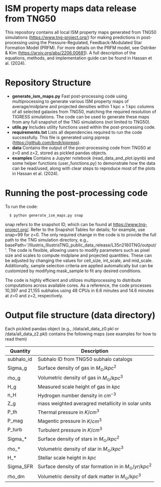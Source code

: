 # ISM property maps data release from TNG50

This repository contains all local ISM property maps generated from TNG50 simulations (https://www.tng-project.org/) for making predictions in post-processing using the Pressure-Regulated, Feedback-Modulated Star Formation Model (PRFM). For more details on the PRFM model, see Ostriker & Kim (https://arxiv.org/abs/2206.00681). A full description of the equations, methods, and implementation guide can be found in Hassan et al. (2024).

# Repository Structure
  - **generate_ism_maps.py** Fast post-processing code using multiprocessing to generate various ISM property maps of average/midplane and projected densities within 1 kpc $\times$ 1 kpc columns of all selected galaxies from TNG50, matching the required resolution of TIGRESS simulations. The code can be used to generate these maps from any full snapshot of the TNG simulations (not limited to TNG50).
  - **utils.py** Includes utility functions used within the post-processing code.
  - **requirements.txt** Lists all dependencies required to run the code successfully. This file is generated using pipreqs (https://github.com/bndr/pipreqs).
  - **data** Contains the output of the post-processing code from TNG50 at z=0 and z=2, stored as pickled pandas objects.
  - **examples** Contains a Jupyter notebook (read_data_and_plot.ipynb) and some helper functions (user_functions.py) to demonstrate how the data can be read/used, along with clear steps to reproduce most of the plots in Hassan et al. (2024).

# Running the post-processing code

To run the code:

      $ python generate_ism_maps.py snap

snap refers to the snapshot ID, which can be found at https://www.tng-project.org/. Refer to the Snapshot Tables for details; for example, use snap=99 for z=0. The only required change in the code is to provide the full path to the TNG simulation directory, e.g., basePath='/Illustris_IllustrisTNG_public_data_release/L35n2160TNG/output/'. The code is flexible, allowing users to modify parameters such as pixel size and scales to compute midplane and projected quantities. These can be adjusted by changing the values for cell_size, int_scale, and mid_scale. Additionally, sample selection criteria are applied automatically but can be customized by modifying mask_sample to fit any desired conditions.

The code is highly efficient and utilizes multiprocessing to distribute computations across available cores. As a reference, the code processes 10,397 and 21,155 subhalos using 48 CPUs in 6.6 minutes and 14.6 minutes at z=0 and z=2, respectively.

# Output file structure (data directory)
Each pickled pandas object (e.g., /data/all_data_z0.pkl or /data/all_data_z2.pkl) contains the following maps (see examples for how to read them)

| Quantity   | Description |
| ----------- | ----------- |
| subhalo_id  | Subhalo ID from TNG50 subhalo catalogs |
| Sigma_g | Surface density of gas in $M_{\odot}/kpc^{2}$|
| rho_g | Volumetric density of gas in $M_{\odot}/kpc^{3}$|
| H_g | Measured scale height of gas in $kpc$ | 
|n_H | Hydrogen number density in $cm^{-3}$|
|Z_g| mass weighted averagred metallicity in solar units|
|P_th| Thermal pressure in $K/cm^{3}$|
|P_mag|Magentic pressure in $K/cm^{3}$|
|P_turb| Turbulent pressure in $K/cm^{3}$ |
|Sigma_*| Surface density of stars in $M_{\odot}/kpc^{2}$ |
|rho_*|  Volumetric density of star in $M_{\odot}/kpc^{3}$|
|H_*| Stellar scale height in $kpc$|
|Sigma_SFR| Surface density of star formation in in $M_{\odot}/yr/kpc^{2}$|
|rho_dm| Volumetric density of dark matter in $M_{\odot}/kpc^{3}$|
